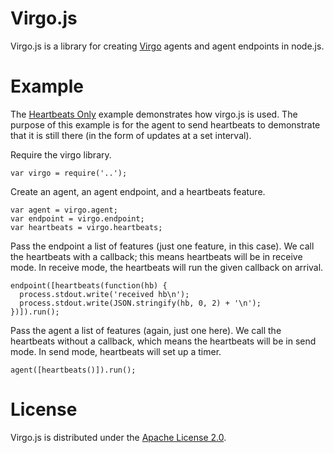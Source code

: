Virgo.js
========

Virgo.js is a library for creating [Virgo](http://virgo-agent-toolkit.github.io/) agents and agent endpoints in node.js.

Example
=======

The [Heartbeats Only](https://github.com/bravelittlescientist/virgo.js/blob/master/examples/heartbeats-only.js) example
demonstrates how virgo.js is used. The purpose of this example is for the agent to send heartbeats to demonstrate that
it is still there (in the form of updates at a set interval).

Require the virgo library.

    var virgo = require('..');

Create an agent, an agent endpoint, and a heartbeats feature.
    
    var agent = virgo.agent;
    var endpoint = virgo.endpoint; 
    var heartbeats = virgo.heartbeats;

Pass the endpoint a list of features (just one feature, in this case). We call the heartbeats with a callback; this
means heartbeats will be in receive mode. In receive mode, the heartbeats will run the given callback on arrival.

    endpoint([heartbeats(function(hb) {
      process.stdout.write('received hb\n');
      process.stdout.write(JSON.stringify(hb, 0, 2) + '\n');
    })]).run();

Pass the agent a list of features (again, just one here). We call the heartbeats without a callback, which means the
heartbeats will be in send mode. In send mode, heartbeats will set up a timer.

    agent([heartbeats()]).run();

License
=======

Virgo.js is distributed under the [Apache License 2.0][apache].

[apache]: http://www.apache.org/licenses/LICENSE-2.0.html
